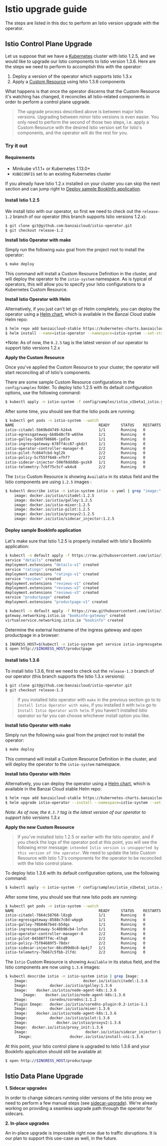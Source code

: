 # Istio upgrade guide

The steps are listed in this doc to perform an Istio version upgrade with the operator.

## Istio Control Plane Upgrade

Let us suppose that we have a [Kubernetes](https://kubernetes.io/) cluster with Istio 1.2.5, and we would like to upgrade our Istio components to Istio version 1.3.6. Here are the steps we need to perform to accomplish this with the operator:

1. Deploy a version of the operator which supports Istio 1.3.x
2. Apply a [Custom Resource](https://kubernetes.io/docs/concepts/extend-kubernetes/api-extension/custom-resources/) using Istio 1.3.6 components

What happens is that once the operator discerns that the Custom Resource it's watching has changed, it reconciles all Istio-related components in order to perform a control plane upgrade.

> The upgrade process described above is between major Istio versions. Upgrading between minor Istio versions is even easier. You only need to perform the second of those two steps, i.e. apply a Custom Resource with the desired Istio version set for Istio's components, and the operator will do the rest for you.

### Try it out

#### Requirements

- Minikube v1.1.1+ or Kubernetes 1.13.0+
- `KUBECONFIG` set to an existing Kubernetes cluster

If you already have Istio 1.2.x installed on your cluster you can skip the next section and can jump right to [Deploy sample BookInfo application](#deploy-sample-bookinfo-application).

#### Install Istio 1.2.5

We install Istio with our operator, so first we need to check out the `release-1.2` branch of our operator (this branch supports Istio versions 1.2.x):

```bash
$ git clone git@github.com:banzaicloud/istio-operator.git
$ git checkout release-1.2
```

**Install Istio Operator with make**

Simply run the following `make` goal from the project root to install the operator:

```bash
$ make deploy
```

This command will install a Custom Resource Definition in the cluster, and will deploy the operator to the `istio-system` namespace.
As is typical of operators, this will allow you to specify your Istio configurations to a Kubernetes Custom Resource.

**Install Istio Operator with Helm**

Alternatively, if you just can't let go of Helm completely, you can deploy the operator using a [Helm chart](https://github.com/banzaicloud/banzai-charts/tree/master/istio-operator), which is available in the Banzai Cloud stable Helm repo:

```bash
$ helm repo add banzaicloud-stable https://kubernetes-charts.banzaicloud.com
$ helm install --name=istio-operator --namespace=istio-system --set-string operator.image.tag=0.2.5 banzaicloud-stable/istio-operator
```

*Note: As of now, the `0.2.5` tag is the latest version of our operator to support Istio versions 1.2.x

**Apply the Custom Resource**

Once you've applied the Custom Resource to your cluster, the operator will start reconciling all of Istio's components.

There are some sample Custom Resource configurations in the `config/samples` folder. To deploy Istio 1.2.5 with its default configuration options, use the following command:

```bash
$ kubectl apply -n istio-system -f config/samples/istio_v1beta1_istio.yaml
```

After some time, you should see that the Istio pods are running:

```bash
$ kubectl get pods -n istio-system --watch
NAME                                      READY     STATUS    RESTARTS   AGE
istio-citadel-5b69bd4749-h24xk            1/1       Running   0          1m
istio-egressgateway-bb8b48cf8-w65hm       1/1       Running   0          1m
istio-galley-5ddd798686-jpdlm             1/1       Running   0          1m
istio-ingressgateway-678ff4cc87-gkdzt     1/1       Running   0          1m
istio-operator-controller-manager-0       2/2       Running   0          9m
istio-pilot-fc664fcbd-kgl2k               2/2       Running   0          1m
istio-policy-5cf55ff648-xfhf7             2/2       Running   0          1m
istio-sidecar-injector-596f8dddbb-gvzk9   1/1       Running   0          1m
istio-telemetry-7cbf75c5cf-wk4v8          2/2       Running   0          1m
```

The `Istio` Custom Resource is showing `Available` in its status field and the Istio components are using `1.2.5` images :

```bash
$ kubectl describe istio -n istio-system istio -o yaml | grep "image:"
    image: docker.io/istio/citadel:1.2.5
    image: docker.io/istio/galley:1.2.5
    image: docker.io/istio-mixer:1.2.5
    image: docker.io/istio-pilot:1.2.5
    image: docker.io/istio/proxyv2:1.2.5
    image: docker.io/istio/sidecar_injector:1.2.5
```

#### Deploy sample BookInfo application

Let's make sure that Istio 1.2.5 is properly installed with Istio's BookInfo application:

```bash
$ kubectl -n default apply -f https://raw.githubusercontent.com/istio/istio/release-1.2/samples/bookinfo/platform/kube/bookinfo.yaml
service "details" created
deployment.extensions "details-v1" created
service "ratings" created
deployment.extensions "ratings-v1" created
service "reviews" created
deployment.extensions "reviews-v1" created
deployment.extensions "reviews-v2" created
deployment.extensions "reviews-v3" created
service "productpage" created
deployment.extensions "productpage-v1" created

$ kubectl -n default apply -f https://raw.githubusercontent.com/istio/istio/release-1.2/samples/bookinfo/networking/bookinfo-gateway.yaml
gateway.networking.istio.io "bookinfo-gateway" created
virtualservice.networking.istio.io "bookinfo" created
```

Determine the external hostname of the ingress gateway and open productpage in a browser:

```bash
$ INGRESS_HOST=$(kubectl -n istio-system get service istio-ingressgateway -o jsonpath='{.status.loadBalancer.ingress[0].ip}')
$ open http://$INGRESS_HOST/productpage
```

#### Install Istio 1.3.6

To install Istio 1.3.6, first we need to check out the `release-1.3` branch of our operator (this branch supports the Istio 1.3.x versions):

```bash
$ git clone git@github.com:banzaicloud/istio-operator.git
$ git checkout release-1.3
```

> If you installed Istio operator with `make` in the previous section go to to `Install Istio Operator with make`, if you installed it with `helm` go to `Install Istio Operator with helm`. If you haven't installed Istio operator so far you can choose whichever install option you like.

**Install Istio Operator with make**

Simply run the following `make` goal from the project root to install the operator:

```bash
$ make deploy
```

This command will install a Custom Resource Definition in the cluster, and will deploy the operator to the `istio-system` namespace.

**Install Istio Operator with Helm**

Alternatively, you can deploy the operator using a [Helm chart](https://github.com/banzaicloud/banzai-charts/tree/master/istio-operator), which is available in the Banzai Cloud stable Helm repo:

```bash
$ helm repo add banzaicloud-stable https://kubernetes-charts.banzaicloud.com
$ helm upgrade istio-operator --install --namespace=istio-system --set-string operator.image.tag=0.3.7 banzaicloud-stable/istio-operator
```

*Note: As of now, the `0.3.7` tag is the latest version of our operator to support Istio versions 1.3.x*

**Apply the new Custom Resource**

> If you've installed Istio 1.2.5 or earlier with the Istio operator, and if you check the logs of the operator pod at this point, you will see the following error message: `intended Istio version is unsupported by this version of the operator`. We need to update the Istio Custom Resource with Istio 1.3's components for the operator to be reconciled with the Istio control plane.

To deploy Istio 1.3.6 with its default configuration options, use the following command:

```bash
$ kubectl apply -n istio-system -f config/samples/istio_v1beta1_istio.yaml
```

After some time, you should see that new Istio pods are running:

```bash
$ kubectl get pods -n istio-system --watch
NAME                                      READY     STATUS    RESTARTS   AGE
istio-citadel-7664c58768-l8zgb            1/1       Running   0          7m
istio-egressgateway-8588c7c8d-wkpgk       1/1       Running   0          7m
istio-galley-78b8467b4d-b5dqs             1/1       Running   0          7m
istio-ingressgateway-5c48b96cb4-lnfsn     1/1       Running   0          7m
istio-operator-controller-manager-0       2/2       Running   0          16m
istio-pilot-84588fff4c-4lhq8              2/2       Running   0          7m
istio-policy-75f84689f5-78dxr             2/2       Running   0          7m
istio-sidecar-injector-66cd99d8c8-bp4j7   1/1       Running   0          7m
istio-telemetry-7b667c5fbb-2lfdc          2/2       Running   0          7m
```

The `Istio` Custom Resource is showing `Available` in its status field, and the Istio components are now using `1.3.6` images:

```bash
$ kubectl describe istio -n istio-system istio | grep Image:
    Image:                         docker.io/istio/citadel:1.3.6
    Image:          docker.io/istio/galley:1.3.6
    Image:    docker.io/istio/node-agent-k8s:1.3.6
        Image:    docker.io/istio/node-agent-k8s:1.3.6
    Image:          coredns/coredns:1.1.2
    Plugin Image:   docker.io/istio/coredns-plugin:0.2-istio-1.1
    Image:          docker.io/istio/mixer:1.3.6
    Image:    docker.io/istio/node-agent-k8s:1.3.6
    Image:          docker.io/istio/pilot:1.3.6
    Image:             docker.io/istio/proxyv2:1.3.6
    Image:  docker.io/istio/proxy_init:1.3.6
    Image:                          docker.io/istio/sidecar_injector:1.3.6
      Image:                 docker.io/istio/install-cni:1.3.6

```

At this point, your Istio control plane is upgraded to Istio 1.3.6 and your BookInfo application should still be available at:
```bash
$ open http://$INGRESS_HOST/productpage
```

## Istio Data Plane Upgrade

**1. Sidecar upgrades**

In order to change sidecars running older versions of the Istio proxy we need to perform a few manual steps (see [sidecar-upgrade](https://istio.io/docs/setup/kubernetes/upgrade/steps/#sidecar-upgrade)).
We're already working on providing a seamless upgrade path through the operator for sidecars.

**2. In-place upgrades**

An in-place upgrade is impossible right now due to traffic disruptions.
It is our plan to support this use-case as well, in the future.
